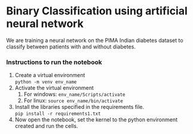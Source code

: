 # Binary Classification using artificial neural network

We are training a neural network on the PIMA Indian diabetes dataset to classify between patients with and without diabetes.



### Instructions to run the notebook

<ol>
    <li>
        Create a virtual environment<br>
        <code>python -m venv env_name</code>
    </li>
    <li>
        Activate the virtual environment
        <ol>
            <li>For windows: <code>env_name/Scripts/activate</code></li>
            <li>For linux: <code>source env_name/bin/activate</code></li>
        </ol>
    </li>
    <li>
        Install the libraries specified in the requirements file.<br>
        <code>pip install -r requirements1.txt</code>
    </li>
    <li>Now open the notebook, set the kernel to the python environment created and run the cells.</li>
</ol>
